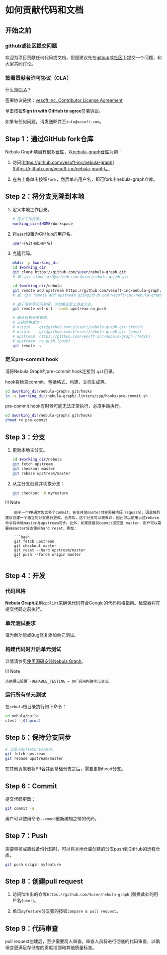 # 如何贡献代码和文档

## 开始之前

### github或社区提交问题

欢迎为项目贡献任何代码或文档，但是建议先在[github](https://github.com/vesoft-inc/nebula-graph)或[社区](https://discuss.nebula-graph.com.cn/)上提交一个问题，和大家共同讨论。

### 签署贡献者许可协议（CLA）

什么是[CLA](https://www.apache.org/licenses/contributor-agreements.html)？

签署协议链接：[vesoft inc. Contributor License Agreement](https://cla-assistant.io/vesoft-inc/)

单击按钮**Sign in with GitHub to agree**签署协议。

如果有任何问题，请发送邮件至`info@vesoft.com`。

## Step 1：通过GitHub fork仓库

Nebula Graph项目有很多[仓库](https://github.com/vesoft-inc)，以[nebula-graph仓库](https://github.com/vesoft-inc/nebula-graph)为例：

1. 访问[https://github.com/vesoft-inc/nebula-graph](https://github.com/vesoft-inc/nebula-graph)。

2. 在右上角单击按钮`Fork`，然后单击用户名，即可fork出nebula-graph仓库。

## Step 2：将分支克隆到本地

1. 定义本地工作目录。

    ```bash
    # 定义工作目录。
    working_dir=$HOME/Workspace
    ```

2. 将`user`设置为GitHub的用户名。

    ```bash
    user={GitHub用户名}
    ```

3. 克隆代码。

    ```bash
    mkdir -p $working_dir
    cd $working_dir
    git clone https://github.com/$user/nebula-graph.git
    # 或：git clone git@github.com:$user/nebula-graph.git

    cd $working_dir/nebula
    git remote add upstream https://github.com/vesoft-inc/nebula-graph.git
    # 或：git remote add upstream git@github.com:vesoft-inc/nebula-graph.git

    # 由于没有写访问权限，请勿推送至上游主分支。
    git remote set-url --push upstream no_push

    # 确认远程分支有效。
    # 正确的格式为：
    # origin    git@github.com:$(user)/nebula-graph.git (fetch)
    # origin    git@github.com:$(user)/nebula-graph.git (push)
    # upstream  https://github.com/vesoft-inc/nebula-graph (fetch)
    # upstream  no_push (push)
    git remote -v
    ```

### 定义pre-commit hook

请将Nebula Graph的pre-commit hook连接到`.git`目录。

hook将检查commit，包括格式、构建、文档生成等。

```bash
cd $working_dir/nebula-graph/.git/hooks
ln -s $working_dir/nebula-graph/.linters/cpp/hooks/pre-commit.sh .
```

pre-commit hook有时候可能无法正常执行，必须手动执行。

```bash
cd $working_dir/nebula-graph/.git/hooks
chmod +x pre-commit
```

## Step 3：分支

1. 更新本地主分支。

    ```bash
    cd $working_dir/nebula
    git fetch upstream
    git checkout master
    git rebase upstream/master
    ```

2. 从主分支创建并切换分支：

    ```bash
    git checkout -b myfeature
    ```

  !!! Note

        由于一个PR通常包含多个commit，在合并至master时容易被挤压（squash），因此强烈建议创建一个独立的分支进行更改。合并后，这个分支可以被丢弃，因此可以使用上述rebase命令将本地master与upstream同步。此外，如果直接将commit提交至 master，用户可以需要在master分支使用hard reset，例如：

        ```bash
        git fetch upstream
        git checkout master
        git reset --hard upstream/master
        git push --force origin master
        ```

## Step 4：开发

### 代码风格

**Nebula Graph**采用`cpplint`来确保代码符合Google的代码风格指南。检查器将在提交代码之前执行。

### 单元测试要求

请为新功能或Bug修复添加单元测试。

### 构建代码时开启单元测试

详情请参见[使用源码安装Nebula Graph](../4.deployment-and-installation/2.compile-and-install-nebula-graph/1.install-nebula-graph-by-compiling-the-source-code.md)。

!!! Note

    请确保已设置`-DENABLE_TESTING = ON`启用构建单元测试。

### 运行所有单元测试

在`nebula`根目录执行如下命令：

```bash
cd nebula/build
ctest -j$(nproc)
```

## Step 5：保持分支同步

```bash
# 当处于myfeature分支时。
git fetch upstream
git rebase upstream/master
```

在其他贡献者将PR合并到基础分支之后，需要更新head分支。

## Step 6：Commit

提交代码更改：

```bash
git commit -a
```

用户可以使用命令`--amend`重新编辑之前的代码。

## Step 7：Push

需要审核或离线备份代码时，可以将本地仓库创建的分支push到GitHub的远程仓库。

```bash
git push origin myfeature
```

## Step 8：创建pull request

1. 访问fork出的仓库`https://github.com/$user/nebula-graph` (替换此处的用户名`$user`)。

2. 单击`myfeature`分支旁的按钮`Compare & pull request`。

## Step 9：代码审查

pull request创建后，至少需要两人审查。审查人员将进行彻底的代码审查，以确保变更满足存储库的贡献准则和其他质量标准。
